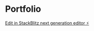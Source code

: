 # Portfolio

[Edit in StackBlitz next generation editor ⚡️](https://stackblitz.com/~/github.com/Sach-in-SE/Portfolio)